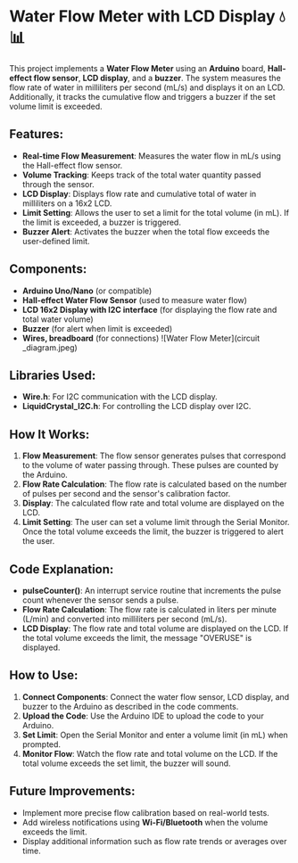 # Water Flow Meter with LCD Display 💧📊

This project implements a **Water Flow Meter** using an **Arduino** board, **Hall-effect flow sensor**, **LCD display**, and a **buzzer**. The system measures the flow rate of water in milliliters per second (mL/s) and displays it on an LCD. Additionally, it tracks the cumulative flow and triggers a buzzer if the set volume limit is exceeded.

## Features:
- **Real-time Flow Measurement**: Measures the water flow in mL/s using the Hall-effect flow sensor.
- **Volume Tracking**: Keeps track of the total water quantity passed through the sensor.
- **LCD Display**: Displays flow rate and cumulative total of water in milliliters on a 16x2 LCD.
- **Limit Setting**: Allows the user to set a limit for the total volume (in mL). If the limit is exceeded, a buzzer is triggered.
- **Buzzer Alert**: Activates the buzzer when the total flow exceeds the user-defined limit.
  
## Components:
- **Arduino Uno/Nano** (or compatible)
- **Hall-effect Water Flow Sensor** (used to measure water flow)
- **LCD 16x2 Display with I2C interface** (for displaying the flow rate and total water volume)
- **Buzzer** (for alert when limit is exceeded)
- **Wires, breadboard** (for connections)
![Water Flow Meter](circuit _diagram.jpeg)

## Libraries Used:
- **Wire.h**: For I2C communication with the LCD display.
- **LiquidCrystal_I2C.h**: For controlling the LCD display over I2C.

## How It Works:
1. **Flow Measurement**: The flow sensor generates pulses that correspond to the volume of water passing through. These pulses are counted by the Arduino.
2. **Flow Rate Calculation**: The flow rate is calculated based on the number of pulses per second and the sensor's calibration factor.
3. **Display**: The calculated flow rate and total volume are displayed on the LCD.
4. **Limit Setting**: The user can set a volume limit through the Serial Monitor. Once the total volume exceeds the limit, the buzzer is triggered to alert the user.

## Code Explanation:
- **pulseCounter()**: An interrupt service routine that increments the pulse count whenever the sensor sends a pulse.
- **Flow Rate Calculation**: The flow rate is calculated in liters per minute (L/min) and converted into milliliters per second (mL/s).
- **LCD Display**: The flow rate and total volume are displayed on the LCD. If the total volume exceeds the limit, the message "OVERUSE" is displayed.

## How to Use:
1. **Connect Components**: Connect the water flow sensor, LCD display, and buzzer to the Arduino as described in the code comments.
2. **Upload the Code**: Use the Arduino IDE to upload the code to your Arduino.
3. **Set Limit**: Open the Serial Monitor and enter a volume limit (in mL) when prompted.
4. **Monitor Flow**: Watch the flow rate and total volume on the LCD. If the total volume exceeds the set limit, the buzzer will sound.

## Future Improvements:
- Implement more precise flow calibration based on real-world tests.
- Add wireless notifications using **Wi-Fi/Bluetooth** when the volume exceeds the limit.
- Display additional information such as flow rate trends or averages over time.
